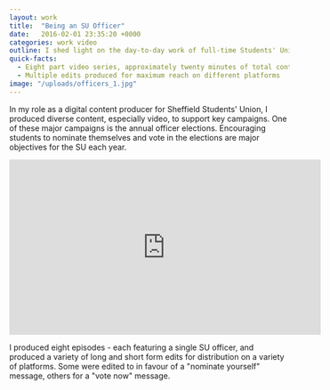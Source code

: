 ```yaml
---
layout: work
title:  "Being an SU Officer"
date:   2016-02-01 23:35:20 +0000
categories: work video
outline: I shed light on the day-to-day work of full-time Students' Union officers with a series of filmed interviews, as part of a marketing campaign to raise awareness of upcoming elections.
quick-facts:
  - Eight part video series, approximately twenty minutes of total content
  - Multiple edits produced for maximum reach on different platforms
image: "/uploads/officers_1.jpg"
---
```


In my role as a digital content producer for Sheffield Students' Union, I produced diverse content, especially video, to support key campaigns. One of these major campaigns is the annual officer elections. Encouraging students to nominate themselves and vote in the elections are major objectives for the SU each year.

<iframe width="560" height="315" src="https://www.youtube.com/embed/nzdBScvW-KE" frameborder="0" allowfullscreen></iframe>

I produced eight episodes - each featuring a single SU officer, and produced a variety of long and short form edits for distribution on a variety of platforms. Some were edited to in favour of a "nominate yourself" message, others for a "vote now" message.
